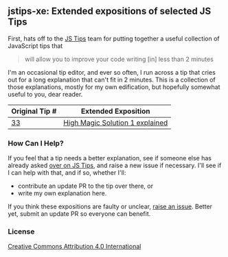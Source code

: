 ## jstips-xe: Extended expositions of selected JS Tips

First, hats off to the [JS Tips](https://github.com/loverajoel/jstips) team for putting together a useful collection of JavaScript tips that
>will allow you to improve your code writing [in] less than 2 minutes

I'm an occasional tip editor, and ever so often, I run across a tip that cries out for a long explanation that can't fit in 2 minutes. This is a collection of those explanations, mostly for my own edification, but hopefully somewhat useful to you, dear reader.

Original Tip # | Extended Exposition
------|----------------------------
[33](https://github.com/loverajoel/jstips/blob/gh-pages/_posts/en/2016-02-02-create-range-0...n-easily-using-one-line.md) | [High Magic Solution 1 explained](tips/33.md)

### How Can I Help?
If you feel that a tip needs a better explanation, see if someone else has already asked [over on JS Tips](https://github.com/loverajoel/jstips/issues), and raise a new issue if necessary. I'll see if I can help with that, and if so, whether I'll:
* contribute an update PR to the tip over there, or
* write my own explanation here.

If you think these expositions are faulty or unclear, [raise an issue](https://github.com/gromgit/jstips-xe/issues). Better yet, submit an update PR so everyone can benefit.

### License
[Creative Commons Attribution 4.0 International](LICENSE.md)
